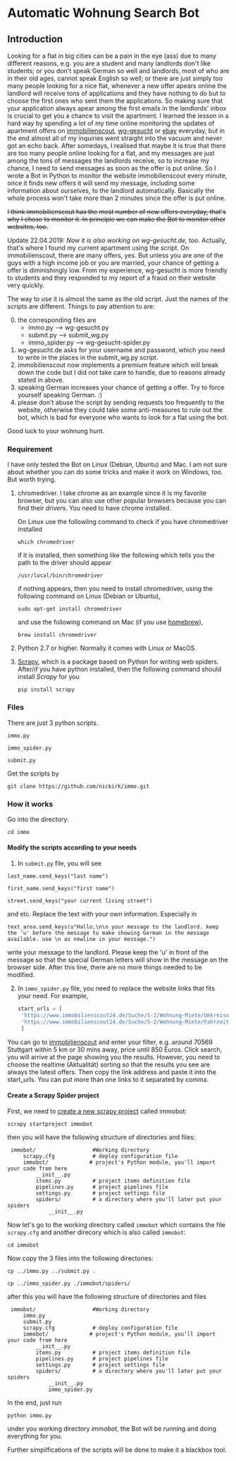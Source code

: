 # Automatic Wohnung Search Bot 

## Introduction

Looking for a flat in big cities can be a pain in the eye (ass) due to many different reasons, e.g. you are a student and many landlords don't like students; or you don't speak German so well and landlords, most of who are in their old ages, cannot speak English so well; or there are just simply too many people looking for a nice flat, whenever a new offer apears online the landlord will receive tons of applications and they have nothing to do but to choose the first ones who sent them the applications. So making sure that your application always apear among the first emails in the landlords' inbox is crucial to get you a chance to visit the apartment. I learned the lesson in a hard way by spending a lot of my time online monitoring the updates of apartment offers on [immobilienscout](!https://www.immobilienscout24.de/), [wg-gesucht](!https://www.wg-gesucht.de/wohnungen-in-Stuttgart.124.2.0.0.html) or [ebay](!https://www.ebay-kleinanzeigen.de/stadt/stuttgart/) everyday, but in the end almost all of my inquiries went straight into the vacuum and never got an echo back. After somedays, I realised that maybe it is true that there are too many people online looking for a flat, and my messages are just among the tons of messages the landlords receive, so to increase my chance, I need to send messages as soon as the offer is put online. So I wrote a Bot in Python to monitor the website immobilienscout every minute, once it finds new offers it will send my message, including some information about ourselves, to the landlord automatically. Basically the whole process won't take more than 2 minutes since the offer is put online. 

~~I think immobilienscout has the most number of new offers everyday, that's why I chose to monitor it. In principle we can make the Bot to monitor other websites, too.~~

Update 22.04.2019: *Now it is also working on wg-gesucht.de, too.* Actually, that's where I found my current apartment using 
the script. On immobilienscout, there are many offers, yes. But unless you are one of the guys with a high income job or you 
are married, your chance of getting a offer is diminishingly low. From my experience, wg-gesucht is more friendly to students and they responded to my report of a fraud on their website very quickly.

The way to use it is almost the same as the old script. Just the names of the scripts are different. Things to pay attention to are:

0. the corresponding files are 
	- immo.py --> wg-gesucht.py
	- submit.py --> submit_wg.py
	- immo_spider.py --> wg-gesucht-spider.py
1. wg-gesucht.de asks for your username and password, which you need to write in the places in the submit_wg.py script.
2. immobilienscout now implements a premium feature which will break down the code but I did not take care to handle, 
due to reasons already stated in above.
3. speaking German increases your chance of getting a offer. Try to force yourself speaking German. :)
4. please don't abuse the script by sending requests too frequently to the website, otherwise they could take some anti-measures to rule out the bot, which is bad for everyone who wants to look for a flat using the bot.

Good luck to your wohnung hunt.


### Requirement

I have only tested the Bot on Linux (Debian, Ubuntu) and Mac. I am not sure about whether you can do some tricks and make it work on Windows, too. But worth trying.

1. chromedriver. I take chrome as an example since it is my favorite browser, but you can also use other popular browsers because you can find their *driver*s. You need to have chrome installed. 

   On Linux use the followling command to check if you have chromedriver installed

   `which chromedriver`

   if it is installed, then something like the following which tells you the path to the driver should appear

   `/usr/local/bin/chromedriver` 

   if nothing appears, then you need to install chromedriver, using the following command on Linux (Debian or Ubuntu),

   `sudo apt-get install chromedriver`

   and use the following command on Mac (if you use [homebrew](!https://brew.sh/)),

   `brew install chromedriver`

2. Python 2.7 or higher. Normally it comes with Linux or MacOS.

3. [Scrapy](!https://scrapy.org/), which is a package based on Python for writing web spiders. After/if you have python installed, then the following command should install *Scrapy* for you

   `pip install scrapy`

### Files

There are just 3 python scripts. 

`immo.py`

`immo_spider.py`

`submit.py`

Get the scripts by 

`git clone https://github.com/nickirk/immo.git`


### How it works
Go into the directory: 

`cd immo`

#### Modify the scripts according to your needs

1. In `submit.py` file, you will see

`last_name.send_keys("last name")`

`first_name.send_keys("first name")`

`street.send_keys("your current living street")`

and etc. Replace the text with your own information. Especially in 

`text_area.send_keys(u"Hallo,\n\n your message to the landlord. keep the 'u' before the message to make showing German in the message available. use \n as newline in your message.")`

write your message to the landlord. Please keep the 'u' in front of the message so that the special German letters will show in the message on the browser side. After this line, there are no more things needed to be modified. 

2. In `immo_spider.py` file, you need to replace the website links that fits your need. For example,

   ````python
   start_urls = [
	'https://www.immobilienscout24.de/Suche/S-2/Wohnung-Miete/Umkreissuche/Stuttgart/70569/-64516/2093406/-/-/5/1,50-/-/EURO--850,00',
	'https://www.immobilienscout24.de/Suche/S-2/Wohnung-Miete/Fahrzeitsuche/Stuttgart/70569/-64516/2093406/-/-/30/2,00-/-/EURO--850,00'
   	]
   ````
You can go to  [immobilienscout](!https://www.immobilienscout24.de/) and enter your filter, e.g. around 70569 Stuttgart within 5 km or 30 mins away, price until 850 Euros. Click search, you will arrive at the page showing you the results. However, you need to choose the realtime (Aktualität) sorting so that the results you see are always the latest offers. Then copy the link address and paste it into the start_urls. You can put more than one links to it separated by comma.

#### Create a Scrapy Spider project

First, we need to [create a new scrapy project](!https://docs.scrapy.org/en/latest/intro/tutorial.html#creating-a-project) 
called immobot:

`scrapy startproject immobot`

then you will have the following structure of directories and files:

     immobot/                  #Working directory
         scrapy.cfg            # deploy configuration file
         immobot/             # project's Python module, you'll import your code from here
             __init__.py
             items.py          # project items definition file
             pipelines.py      # project pipelines file
             settings.py       # project settings file
             spiders/          # a directory where you'll later put your spiders
                 __init__.py

Now let's go to the working directory called `immobot` which contains the file `scrapy.cfg` and another direcory which is also called `immobot`:

`cd immobot`

Now copy the 3 files into the following directories:

`cp ../immo.py ../submit.py .`

`cp ../immo_spider.py ./immobot/spiders/`

after this you will have the following structure of directories and files 

     immobot/                  #Working directory
         immo.py
         submit.py
         scrapy.cfg            # deploy configuration file
         immobot/             # project's Python module, you'll import your code from here
             __init__.py
             items.py          # project items definition file
             pipelines.py      # project pipelines file
             settings.py       # project settings file
             spiders/          # a directory where you'll later put your spiders
                 __init__.py
                 immo_spider.py


In the end, just run 

`python immo.py`

under you working directory *immobot*, the Bot will be running and doing everything for you.

Further simpilfications of the scripts will be done to make it a blackbox tool.
